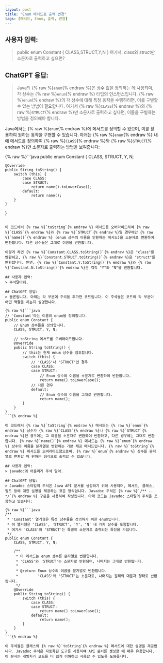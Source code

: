 ```yaml
---
layout: post
title: "Enum 메서드로 출력 변경"
tags: [메서드, Enum, 출력, 변경]
---
```


## 사용자 입력:
> public enum Constant {
    CLASS,STRUCT,Y,N
}  여기서, class와 struct만 소문자로 출력하고 싶으면?

## ChatGPT 응답:
> Java의 {% raw %}`enum`{% endraw %}은 상수 값을 정의하는 데 사용되며, 각 상수는 {% raw %}`enum`{% endraw %} 타입의 인스턴스입니다. {% raw %}`enum`{% endraw %}의 각 상수에 대해 특정 동작을 수행하려면, 이를 구별할 수 있는 방법이 필요합니다. 여기서 {% raw %}`CLASS`{% endraw %}와 {% raw %}`STRUCT`{% endraw %}만 소문자로 출력하고 싶다면, 이들을 구별하는 방법을 정의해야 합니다.

Java에서는 {% raw %}`enum`{% endraw %}에 메서드를 정의할 수 있으며, 이를 활용하여 원하는 동작을 구현할 수 있습니다. 아래는 {% raw %}`enum`{% endraw %} 내에 메서드를 정의하여 {% raw %}`CLASS`{% endraw %}와 {% raw %}`STRUCT`{% endraw %}만 소문자로 출력하는 방법을 보여줍니다:

{% raw %}```java
public enum Constant {
    CLASS, STRUCT, Y, N;

    @Override
    public String toString() {
        switch (this) {
            case CLASS:
            case STRUCT:
                return name().toLowerCase();
            default:
                return name();
        }
    }
}
```{% endraw %}

이 코드에서 {% raw %}`toString`{% endraw %} 메서드를 오버라이드하여 {% raw %}`CLASS`{% endraw %}와 {% raw %}`STRUCT`{% endraw %}일 경우에만 {% raw %}`name()`{% endraw %} (enum 상수의 이름을 반환하는 메서드)을 소문자로 변환하여 반환합니다. 다른 상수들은 그대로 이름을 반환합니다.

이렇게 하면 {% raw %}`Constant.CLASS.toString()`{% endraw %}은 "class"를 반환하고, {% raw %}`Constant.STRUCT.toString()`{% endraw %}은 "struct"를 반환합니다. 반면, {% raw %}`Constant.Y.toString()`{% endraw %}와 {% raw %}`Constant.N.toString()`{% endraw %}은 각각 "Y"와 "N"을 반환합니다.

## 사용자 입력:
> 주석달아줘.

## ChatGPT 응답:
> 물론입니다. 아래는 각 부분에 주석을 추가한 코드입니다. 이 주석들은 코드의 각 부분이 어떤 역할을 하는지 설명합니다.

{% raw %}```java
// 'Constant'라는 이름의 enum을 정의합니다.
public enum Constant {
    // Enum 상수들을 정의합니다.
    CLASS, STRUCT, Y, N;

    // toString 메서드를 오버라이드합니다.
    @Override
    public String toString() {
        // this는 현재 enum 상수를 참조합니다.
        switch (this) {
            // 'CLASS'나 'STRUCT'인 경우
            case CLASS:
            case STRUCT:
                // Enum 상수의 이름을 소문자로 변환하여 반환합니다.
                return name().toLowerCase();
            // 다른 경우
            default:
                // Enum 상수의 이름을 그대로 반환합니다.
                return name();
        }
    }
}
```{% endraw %}

이 코드에서 {% raw %}`toString`{% endraw %} 메서드는 {% raw %}`enum`{% endraw %} 상수가 {% raw %}`CLASS`{% endraw %}나 {% raw %}`STRUCT`{% endraw %}인 경우에는 그 이름을 소문자로 변환하여 반환하고, 다른 경우에는 그대로 반환합니다. {% raw %}`name()`{% endraw %} 메서드는 {% raw %}`enum`{% endraw %} 상수의 이름을 문자열로 반환하는 기본 제공 메서드입니다. {% raw %}`toString`{% endraw %} 메서드를 오버라이드함으로써, {% raw %}`enum`{% endraw %} 상수를 문자열로 변환할 때 원하는 형식으로 출력할 수 있습니다.

## 사용자 입력:
> javadoc에 어울리게 주석 달아.

## ChatGPT 응답:
> Javadoc 스타일의 주석은 Java API 문서를 생성하기 위해 사용되며, 메서드, 클래스, 필드 등에 대한 설명을 제공하는 표준 형식입니다. Javadoc 주석은 {% raw %}`/** ... */`{% endraw %} 구문을 사용하여 작성됩니다. 아래 코드는 Javadoc 스타일의 주석을 포함하고 있습니다:

{% raw %}```java
/**
 * 'Constant' 열거형은 특정 상수들을 정의하기 위한 enum입니다.
 * 이 열거형은 'CLASS', 'STRUCT', 'Y', 'N' 네 가지 상수를 포함합니다.
 * 여기서 'CLASS'와 'STRUCT'는 특별히 소문자로 출력되는 특징을 가집니다.
 */
public enum Constant {
    CLASS, STRUCT, Y, N;

    /**
     * 이 메서드는 enum 상수를 문자열로 변환합니다.
     * 'CLASS'와 'STRUCT'는 소문자로 반환되며, 나머지는 그대로 반환됩니다.
     *
     * @return Enum 상수의 이름을 문자열로 반환합니다.
     *         'CLASS'와 'STRUCT'는 소문자로, 나머지는 원래의 대문자 형태로 반환됩니다.
     */
    @Override
    public String toString() {
        switch (this) {
            case CLASS:
            case STRUCT:
                return name().toLowerCase();
            default:
                return name();
        }
    }
}
```{% endraw %}

이 주석들은 클래스와 {% raw %}`toString`{% endraw %} 메서드에 대한 설명을 제공합니다. Javadoc 주석은 자동화된 도구를 사용하여 API 문서를 생성할 때 매우 유용합니다. 이 문서는 개발자가 코드를 더 쉽게 이해하고 사용할 수 있도록 도와줍니다.

